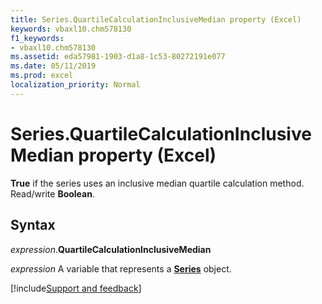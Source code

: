 ```yaml
---
title: Series.QuartileCalculationInclusiveMedian property (Excel)
keywords: vbaxl10.chm578130
f1_keywords:
- vbaxl10.chm578130
ms.assetid: eda57981-1903-d1a8-1c53-80272191e077
ms.date: 05/11/2019
ms.prod: excel
localization_priority: Normal
---
```



# Series.QuartileCalculationInclusiveMedian property (Excel)

**True** if the series uses an inclusive median quartile calculation method. Read/write **Boolean**.


## Syntax

_expression_.**QuartileCalculationInclusiveMedian**

_expression_ A variable that represents a **[Series](Excel.Series(object).md)** object.




[!include[Support and feedback](~/includes/feedback-boilerplate.md)]